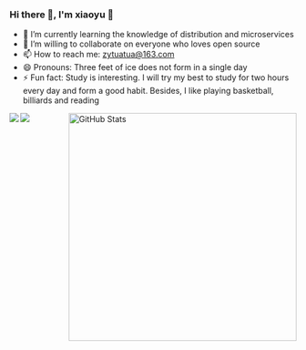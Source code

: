 ### Hi there 👋, I'm xiaoyu 👋
- 🌱 I’m currently learning the knowledge of distribution and microservices
- 👯 I’m willing to collaborate on everyone who loves open source
- 📫 How to reach me: zytuatua@163.com
- 😄 Pronouns: Three feet of ice does not form in a single day
- ⚡ Fun fact: Study is interesting. I will try my best to study for two hours every day and form a good habit. Besides, I like playing basketball, billiards and reading

<img align="right" src="https://github-readme-stats.vercel.app/api?username=YvCeung&show_icons=true&theme=tokyonight&hide_border=true" alt="GitHub Stats" width="400" />


<a href="#" style="cursor: default;">
<img align="left" src="https://github-readme-stats.vercel.app/api/top-langs/?username=YvCeung&hide=html,thrift" />
</a>
<a href="#" style="cursor: default;">
<img  src="https://github-profile-trophy.vercel.app/?username=YvCeung&theme=gruvbox&row=1&column=7&no-frame=true&no-bg=true" />
</div>




